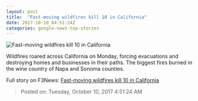```yaml
---
layout: post
title:  "Fast-moving wildfires kill 10 in California"
date: 2017-10-10 04:51:24Z
categories: google-news-top-stories
---
```


![Fast-moving wildfires kill 10 in California](http://i2.cdn.cnn.com/cnnnext/dam/assets/171009071730-01-napa-county-wildfire-super-tease.jpg)

Wildfires roared across California on Monday, forcing evacuations and destroying homes and businesses in their paths. The biggest fires burned in the wine country of Napa and Sonoma counties.


Full story on F3News: [Fast-moving wildfires kill 10 in California](http://www.f3nws.com/n/JkbaqH)

> Posted on: Tuesday, October 10, 2017 4:51:24 AM
